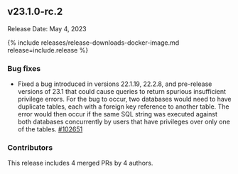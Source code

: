 ## v23.1.0-rc.2

Release Date: May 4, 2023

{% include releases/release-downloads-docker-image.md release=include.release %}

<h3 id="v23-1-0-rc-2-bug-fixes">Bug fixes</h3>

- Fixed a bug introduced in versions 22.1.19, 22.2.8, and pre-release versions of 23.1 that could cause queries to return spurious insufficient privilege errors. For the bug to occur, two databases would need to have duplicate tables, each with a foreign key reference to another table. The error would then occur if the same SQL string was executed against both databases concurrently by users that have privileges over only one of the tables. [#102651][#102651]

<div class="release-note-contributors" markdown="1">

<h3 id="v23-1-0-rc-2-contributors">Contributors</h3>

This release includes 4 merged PRs by 4 authors.

</div>

[#102651]: https://github.com/cockroachdb/cockroach/pull/102651
